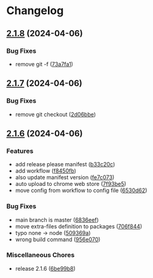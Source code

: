 # Changelog

## [2.1.8](https://github.com/simon511000/MiaouNotes/compare/miaounotes-v2.1.7...miaounotes-v2.1.8) (2024-04-06)


### Bug Fixes

* remove git -f ([73a7fa1](https://github.com/simon511000/MiaouNotes/commit/73a7fa1694e0f71926d0c994defabbb4d1e1e14b))

## [2.1.7](https://github.com/simon511000/MiaouNotes/compare/miaounotes-v2.1.6...miaounotes-v2.1.7) (2024-04-06)


### Bug Fixes

* remove git checkout ([2d06bbe](https://github.com/simon511000/MiaouNotes/commit/2d06bbed8ecc31f9559f535d8ea234f7506b9771))

## [2.1.6](https://github.com/simon511000/MiaouNotes/compare/miaounotes-v2.1.5...miaounotes-v2.1.6) (2024-04-06)


### Features

* add release please manifest ([b33c20c](https://github.com/simon511000/MiaouNotes/commit/b33c20c3c1365a47107bbdfbdcdf989cd2f285e1))
* add workflow ([f8450fb](https://github.com/simon511000/MiaouNotes/commit/f8450fb305fc26750534136a4a9429a504eb783e))
* also update manifest version ([fe7c073](https://github.com/simon511000/MiaouNotes/commit/fe7c07376ad08ad5f859ea18027579347ce8cf5a))
* auto upload to chrome web store ([7f93be5](https://github.com/simon511000/MiaouNotes/commit/7f93be54b93bd012fadd5430600d689a8b469b89))
* move config from workflow to config file ([6530d62](https://github.com/simon511000/MiaouNotes/commit/6530d629bd11ecbcb1680f3f4c77d7b0a194ac22))


### Bug Fixes

* main branch is master ([6836eef](https://github.com/simon511000/MiaouNotes/commit/6836eefe9c5891d212ff567874272cfebbf1fd89))
* move extra-files definition to packages ([706f844](https://github.com/simon511000/MiaouNotes/commit/706f844e8a1b9a1b479b213b22343933414b7b40))
* typo none -&gt; node ([509369a](https://github.com/simon511000/MiaouNotes/commit/509369a05cc08a8fb49cc1c4882e36b499ac39d7))
* wrong build command ([956e070](https://github.com/simon511000/MiaouNotes/commit/956e070d6cbd55017582bb0cf6091304b31fbef8))


### Miscellaneous Chores

* release 2.1.6 ([6be99b8](https://github.com/simon511000/MiaouNotes/commit/6be99b88cadc8e4702ddb74e09d486f72d362733))
